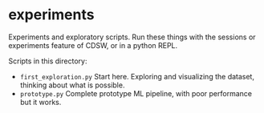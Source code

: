 # experiments

Experiments and exploratory scripts.
Run these things with the sessions or experiments feature of CDSW, or in a python REPL.

Scripts in this directory:
* `first_exploration.py` Start here. Exploring and visualizing the dataset, thinking about what is possible.
* `prototype.py` Complete prototype ML pipeline, with poor performance but it works.